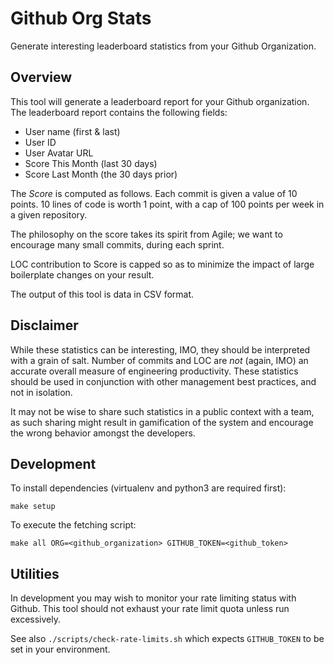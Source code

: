 # Github Org Stats

Generate interesting leaderboard statistics from your Github Organization.

## Overview

This tool will generate a leaderboard report for your Github organization.
The leaderboard report contains the following fields:

- User name (first & last)
- User ID
- User Avatar URL
- Score This Month (last 30 days)
- Score Last Month (the 30 days prior)

The _Score_ is computed as follows. Each commit is given a value of 10 points.
10 lines of code is worth 1 point, with a cap of 100 points per week in a given
repository.

The philosophy on the score takes its spirit from Agile; we want to encourage
many small commits, during each sprint.

LOC contribution to Score is capped so as to minimize the impact of large
boilerplate changes on your result.

The output of this tool is data in CSV format.

## Disclaimer

While these statistics can be interesting, IMO, they should be interpreted with
a grain of salt. Number of commits and LOC are _not_ (again, IMO) an accurate
overall measure of engineering productivity. These statistics should be used in
conjunction with other management best practices, and not in isolation.

It may not be wise to share such statistics in a public context with a team, as
such sharing might result in gamification of the system and encourage the
wrong behavior amongst the developers.

## Development

To install dependencies (virtualenv and python3 are required first):

    make setup

To execute the fetching script:

    make all ORG=<github_organization> GITHUB_TOKEN=<github_token>

## Utilities

In development you may wish to monitor your rate limiting status with Github.
This tool should not exhaust your rate limit quota unless run excessively.

See also `./scripts/check-rate-limits.sh` which expects `GITHUB_TOKEN` to be
set in your environment.

